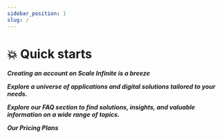 ```yaml
---
sidebar_position: 1
slug: /
---
```


# 💥 Quick starts

_**Creating an account on Scale Infinite is a breeze**_



_**Explore a universe of applications and digital solutions tailored to your needs.**_

_**Explore our FAQ section to find solutions, insights, and valuable information on a wide range of topics.**_



_**Our Pricing Plans**_


